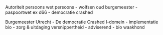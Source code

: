 Autoriteit persoons wet persoons - wolfsen oud burgemeester - paspoortwet 
ex d66 - democratie crashed

Burgemeester Utrecht - 
 De democratie Crashed
I-domein - implementatie bio - zorg & uitdaging versnippertheid - adviserend - bio waakhond 


